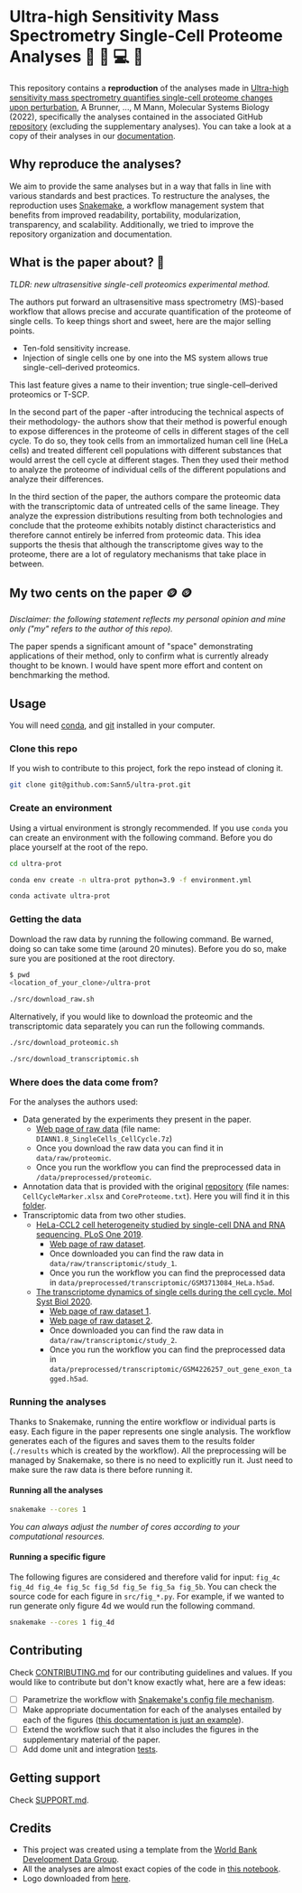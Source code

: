 # Ultra-high Sensitivity Mass Spectrometry Single-Cell Proteome Analyses 🔬 🧬 💻 🧪

This repository contains a **reproduction** of the analyses made in [Ultra-high sensitivity mass spectrometry quantifies single-cell proteome changes upon perturbation](https://doi.org/10.15252/msb.202110798), A Brunner, ..., M Mann, Molecular Systems Biology (2022), specifically the analyses contained in the associated GitHub [repository](https://github.com/theislab/singlecell_proteomics) (excluding the supplementary analyses). You can take a look at a copy of their analyses in our [documentation](https://sann5.github.io/ultra-prot/notebooks/TSP_cell_cycle_analysis.html).

## Why reproduce the analyses?

We aim to provide the same analyses but in a way that falls in line with various standards and best practices. To restructure the analyses, the reproduction uses [Snakemake](https://snakemake.readthedocs.io/en/stable/), a workflow management system that benefits from improved readability, portability, modularization, transparency, and scalability. Additionally, we tried to improve the repository organization and documentation.

## What is the paper about? 📖

*TLDR: new ultrasensitive single-cell proteomics experimental method.*

The authors put forward an ultrasensitive mass spectrometry (MS)-based workflow that allows precise and accurate quantification of the proteome of single cells. To keep things short and sweet, here are the major selling points.

- Ten-fold sensitivity increase.
- Injection of single cells one by one into the MS system allows true single-cell–derived proteomics.

This last feature gives a name to their invention; true single-cell–derived proteomics or T-SCP.

In the second part of the paper -after introducing the technical aspects of their methodology- the authors show that their method is powerful enough to expose differences in the proteome of cells in different stages of the cell cycle. To do so, they took cells from an immortalized human cell line (HeLa cells) and treated different cell populations with different substances that would arrest the cell cycle at different stages. Then they used their method to analyze the proteome of individual cells of the different populations and analyze their differences.

In the third section of the paper, the authors compare the proteomic data with the transcriptomic data of untreated cells of the same lineage. They analyze the expression distributions resulting from both technologies and conclude that the proteome exhibits notably distinct characteristics and therefore cannot entirely be inferred from proteomic data. This idea supports the thesis that although the transcriptome gives way to the proteome, there are a lot of regulatory mechanisms that take place in between.

## My two cents on the paper 🪙 🪙

*Disclaimer: the following statement reflects my personal opinion and mine only ("my" refers to the author of this repo).*

The paper spends a significant amount of "space" demonstrating applications of their method, only to confirm what is currently already thought to be known. I would have spent more effort and content on benchmarking the method.

## Usage

You will need [conda](https://docs.conda.io/en/latest/miniconda.html), and [git](https://git-scm.com/book/en/v2/Getting-Started-Installing-Git) installed in your computer.

### Clone this repo

If you wish to contribute to this project, fork the repo instead of cloning it.

```sh
git clone git@github.com:Sann5/ultra-prot.git
```

### Create an environment

Using a virtual environment is strongly recommended. If you use `conda` you can create an environment with the following command. Before you do place yourself at the root of the repo.

```sh
cd ultra-prot
```

```sh
conda env create -n ultra-prot python=3.9 -f environment.yml
```

```sh
conda activate ultra-prot
```

### Getting the data

Download the raw data by running the following command. Be warned, doing so can take some time (around 20 minutes). Before you do so, make sure you are positioned at the root directory.

```sh
$ pwd
<location_of_your_clone>/ultra-prot
```

```sh
./src/download_raw.sh
```

Alternatively, if you would like to download the proteomic and the transcriptomic data separately you can run the following commands.

```sh
./src/download_proteomic.sh
```

```sh
./src/download_transcriptomic.sh
```

### Where does the data come from?

For the analyses the authors used:

- Data generated by the experiments they present in the paper.
  - [Web page of raw data](https://www.ebi.ac.uk/pride/archive/projects/PXD024043) (file name: `DIANN1.8_SingleCells_CellCycle.7z`)
  - Once you download the raw data you can find it in `data/raw/proteomic`.
  - Once you run the workflow you can find the preprocessed data in `/data/preprocessed/proteomic`.
- Annotation data that is provided with the original [repository](https://github.com/theislab/singlecell_proteomics) (file names: `CellCycleMarker.xlsx` and `CoreProteome.txt`). Here you will find it in this [folder](https://github.com/Sann5/ultra-prot/tree/main/data/preprocessed/other).
- Transcriptomic data from two other studies.
  - [HeLa-CCL2 cell heterogeneity studied by single-cell DNA and RNA sequencing. PLoS One 2019](https://doi.org/10.1371/journal.pone.0225466).
    - [Web page of raw dataset](https://www.ncbi.nlm.nih.gov/geo/query/acc.cgi?acc=GSE129447).
    - Once downloaded you can find the raw data in `data/raw/transcriptomic/study_1`.
    - Once you run the workflow you can find the preprocessed data in `data/preprocessed/transcriptomic/GSM3713084_HeLa.h5ad`.
  - [The transcriptome dynamics of single cells during the cell cycle. Mol Syst Biol 2020](https://doi.org/10.15252/msb.20209946).
    - [Web page of raw dataset 1](https://www.ncbi.nlm.nih.gov/geo/query/acc.cgi?acc=GSE142277).
    - [Web page of raw dataset 2](https://www.ncbi.nlm.nih.gov/geo/query/acc.cgi?acc=GSM4226257).
    - Once downloaded you can find the raw data in `data/raw/transcriptomic/study_2`.
    - Once you run the workflow you can find the preprocessed data in `data/preprocessed/transcriptomic/GSM4226257_out_gene_exon_tagged.h5ad`.

### Running the analyses

Thanks to Snakemake, running the entire workflow or individual parts is easy. Each figure in the paper represents one single analysis. The workflow generates each of the figures and saves them to the results folder (`./results` which is created by the workflow). All the preprocessing will be managed by Snakemake, so there is no need to explicitly run it. Just need to make sure the raw data is there before running it.

#### Running all the analyses

```sh
snakemake --cores 1
```

*You can always adjust the number of cores according to your computational resources.*

#### Running a specific figure

The following figures are considered and therefore valid for input: `fig_4c fig_4d fig_4e fig_5c fig_5d fig_5e fig_5a fig_5b`. You can check the source code for each figure in `src/fig_*.py`. For example, if we wanted to run generate only figure 4d we would run the following command.

```sh
snakemake --cores 1 fig_4d
```

## Contributing

Check [CONTRIBUTING.md](https://github.com/Sann5/ultra-prot/blob/main/CONTRIBUTING.md) for our contributing guidelines and values. If you would like to contribute but don't know exactly what, here are a few ideas:

- [ ] Parametrize the workflow with [Snakemake's config file mechanism](https://snakemake.readthedocs.io/en/stable/tutorial/advanced.html#step-2-config-files).
- [ ] Make appropriate documentation for each of the analyses entailed by each of the figures ([this documentation is just an example](https://sann5.github.io/ultra-prot/notebooks/documentation.html)).
- [ ] Extend the workflow such that it also includes the figures in the supplementary material of the paper.
- [ ] Add dome unit and integration [tests](https://github.com/Sann5/ultra-prot/tree/main/tests).

## Getting support

Check [SUPPORT.md](https://github.com/Sann5/ultra-prot/blob/main/SUPPORT.md).

## Credits

- This project was created using a template from the [World Bank Development Data Group](https://worldbank.github.io/template/README.html).
- All the analyses are almost exact copies of the code in [this notebook](https://github.com/theislab/singlecell_proteomics/blob/main/TSP_cell_cycle_analysis.ipynb).
- Logo downloaded from [here](https://favpng.com/png_view/cells-icon-single-cell-sequencing-clip-art-mitosis-cytokinesis-cell-division-png/jg6yPfYZ).
